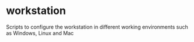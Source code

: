 # workstation
Scripts to configure the workstation in different working environments such as Windows, Linux and Mac
